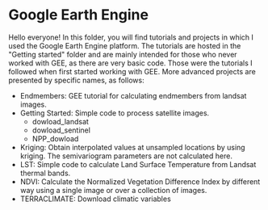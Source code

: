 
# Google Earth Engine
Hello everyone! In this folder, you will find tutorials and projects in which I used the Google Earth Engine platform.
The tutorials are hosted in the "Getting started" folder and are mainly intended for those who never worked with GEE, as there are very basic code. Those were the tutorials I followed when first started working with GEE. 
More advanced projects are presented by specific names, as follows:
- Endmembers: GEE tutorial for calculating endmembers from landsat images.
- Getting Started: Simple code to process satellite images.
  - dowload_landsat
  - dowload_sentinel
  - NPP_dowload
- Kriging: Obtain interpolated values at unsampled locations by using kriging. The semivariogram parameters are not calculated here.
- LST: Simple code to calculate Land Surface Temperature from Landsat thermal bands.
- NDVI: Calculate the Normalized Vegetation Difference Index by different way using a single image or over a collection of images.
- TERRACLIMATE: Download climatic variables

